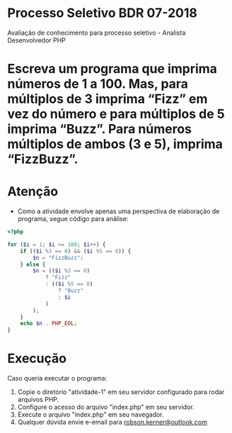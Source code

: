 # Processo Seletivo BDR 07-2018
Avaliação de conhecimento para processo seletivo - Analista Desenvolvedor PHP

# Escreva um programa que imprima números de 1 a 100. Mas, para múltiplos de 3 imprima “Fizz” em vez do número e para múltiplos de 5 imprima “Buzz”. Para números múltiplos de ambos (3 e 5), imprima “FizzBuzz”.

# Atenção
- Como a atividade envolve apenas uma perspectiva de elaboração de programa, segue código para análise:

```php
<?php

for ($i = 1; $i <= 100; $i++) {
    if (($i %3 == 0) && ($i %5 == 0)) {
        $n = "FizzBuzz";
    } else {
        $n = (($i %3 == 0)
            ? "Fizz"
            : (($i %5 == 0)
                ? "Buzz"
                : $i
            )
        );
    }
    echo $n . PHP_EOL;
}

```

# Execução

Caso queria executar o programa:
1. Copie o diretório "atividade-1" em seu servidor configurado para rodar arquivos PHP.
2. Configure o acesso do arquivo "index.php" em seu servidor.
2. Execute o arquivo "index.php" em seu navegador.
3. Qualquer dúvida envie e-email para robson.kerner@outlook.com